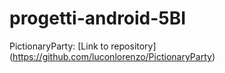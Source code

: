 # progetti-android-5BI

PictionaryParty: [Link to repository] (https://github.com/luconlorenzo/PictionaryParty)
